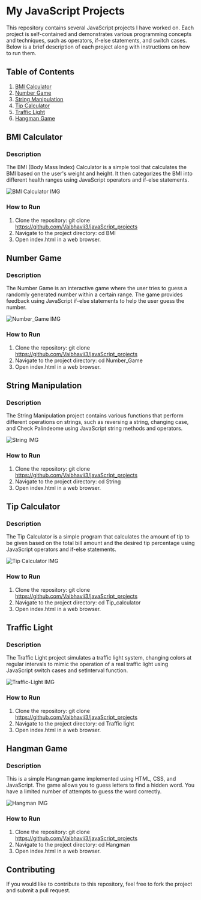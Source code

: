 # My JavaScript Projects

This repository contains several JavaScript projects I have worked on. Each project is self-contained and demonstrates various programming concepts and techniques, such as operators, if-else statements, and switch cases. Below is a brief description of each project along with instructions on how to run them.

## Table of Contents

1. [BMI Calculator](#bmi-calculator)
2. [Number Game](#number-game)
3. [String Manipulation](#string-manipulation)
4. [Tip Calculator](#tip-calculator)
5. [Traffic Light](#traffic-light)
6. [Hangman Game](#hangman-game)

## BMI Calculator

### Description
The BMI (Body Mass Index) Calculator is a simple tool that calculates the BMI based on the user's weight and height. It then categorizes the BMI into different health ranges using JavaScript operators and if-else statements.

![BMI Calculator IMG](BMI/display.png)

### How to Run
1. Clone the repository: git clone https://github.com/Vaibhavii3/javaScript_projects
2. Navigate to the project directory: cd BMI
3. Open index.html in a web browser.

## Number Game

### Description
The Number Game is an interactive game where the user tries to guess a randomly generated number within a certain range. The game provides feedback using JavaScript if-else statements to help the user guess the number.

![Number_Game IMG](Number_Game/display.png)

### How to Run
1. Clone the repository: git clone https://github.com/Vaibhavii3/javaScript_projects
2. Navigate to the project directory: cd Number_Game
3. Open index.html in a web browser.

## String Manipulation

### Description
The String Manipulation project contains various functions that perform different operations on strings, such as reversing a string, changing case, and Check Palindeome using JavaScript string methods and operators.

![String IMG](String/display.png)

### How to Run
1. Clone the repository: git clone https://github.com/Vaibhavii3/javaScript_projects
2. Navigate to the project directory: cd String
3. Open index.html in a web browser.

## Tip Calculator

### Description
The Tip Calculator is a simple program that calculates the amount of tip to be given based on the total bill amount and the desired tip percentage using JavaScript operators and if-else statements.

![Tip Calculator IMG](Tip_calculator/display.png)

### How to Run
1. Clone the repository: git clone https://github.com/Vaibhavii3/javaScript_projects
2. Navigate to the project directory: cd Tip_calculator
3. Open index.html in a web browser.

## Traffic Light

### Description
The Traffic Light project simulates a traffic light system, changing colors at regular intervals to mimic the operation of a real traffic light using JavaScript switch cases and setInterval function.

![Traffic-Light IMG](Traffic-Light/display.png)

### How to Run
1. Clone the repository: git clone https://github.com/Vaibhavii3/javaScript_projects
2. Navigate to the project directory: cd Traffic light
3. Open index.html in a web browser.

## Hangman Game

### Description
This is a simple Hangman game implemented using HTML, CSS, and JavaScript. The game allows you to guess letters to find a hidden word. You have a limited number of attempts to guess the word correctly.

![Hangman IMG](Hangman/display.png)

### How to Run
1. Clone the repository: git clone https://github.com/Vaibhavii3/javaScript_projects
2. Navigate to the project directory: cd Hangman
3. Open index.html in a web browser.   

## Contributing
If you would like to contribute to this repository, feel free to fork the project and submit a pull request.

